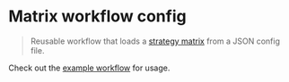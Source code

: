 # Matrix workflow config

> Reusable workflow that loads a [strategy matrix](https://docs.github.com/en/actions/using-jobs/using-a-matrix-for-your-jobs) from a JSON config file.

Check out the [example workflow](./github/workflows/example-matrix-config.yml) for usage.
